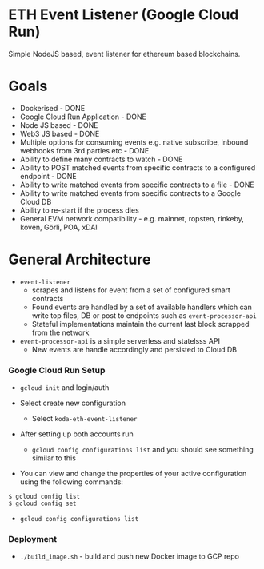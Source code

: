 ETH Event Listener (Google Cloud Run)
=====================================

Simple NodeJS based, event listener for ethereum based blockchains.

Goals
=====

* Dockerised - DONE
* Google Cloud Run Application - DONE
* Node JS based - DONE
* Web3 JS based - DONE
* Multiple options for consuming events e.g. native subscribe, inbound webhooks from 3rd parties etc  - DONE
* Ability to define many contracts to watch - DONE
* Ability to POST matched events from specific contracts to a configured endpoint  - DONE
* Ability to write matched events from specific contracts to a file  - DONE
* Ability to write matched events from specific contracts to a Google Cloud DB
* Ability to re-start if the process dies
* General EVM network compatibility - e.g. mainnet, ropsten, rinkeby, koven, Görli, POA, xDAI

General Architecture
====================

* `event-listener` 
    - scrapes and listens for event from a set of configured smart contracts
    - Found events are handled by a set of available handlers which can write top files, DB or post to endpoints such as `event-processor-api`  
    - Stateful implementations maintain the current last block scrapped from the network
* `event-processor-api` is a simple serverless and statelsss API
    - New events are handle accordingly and persisted to Cloud DB

### Google Cloud Run Setup

* `gcloud init` and login/auth

* Select create new configuration
    * Select `koda-eth-event-listener`

* After setting up both accounts run
    * `gcloud config configurations list` and you should see something similar to this

* You can view and change the properties of your active configuration using the following commands:

```
$ gcloud config list
$ gcloud config set
```

* `gcloud config configurations list`

### Deployment

* `./build_image.sh` - build and push new Docker image to GCP repo
